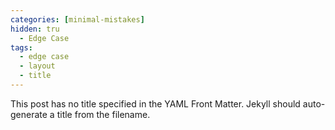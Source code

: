 ```yaml
---
categories: [minimal-mistakes]
hidden: tru
  - Edge Case
tags:
  - edge case
  - layout
  - title
---
```


This post has no title specified in the YAML Front Matter. Jekyll should auto-generate a title from the filename.
<!--stackedit_data:
eyJoaXN0b3J5IjpbMTcwMjUzMjc0NV19
-->